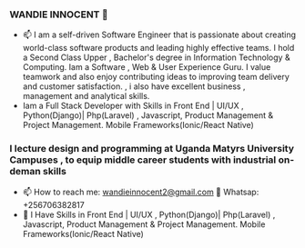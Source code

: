### WANDIE INNOCENT 👋

- 📫 I am a self-driven Software Engineer that is passionate about creating world-class software products and leading highly effective teams. I hold a Second Class Upper , Bachelor's degree in Information Technology & Computing. Iam a Software , Web & User Experience Guru. I value teamwork and  also enjoy contributing ideas to improving team delivery and customer satisfaction. , i also have excellent business , management and analytical skills.
- Iam a Full Stack Developer with Skills in Front End | UI/UX , Python(Django)| Php(Laravel) , Javascript, Product Management & Project Management. Mobile Frameworks(Ionic/React Native)

### I lecture design and programming at Uganda Matyrs University Campuses , to equip middle career students with industrial on-deman skills 

- 📫 How to reach me: wandieinnocent2@gmail.com  💬  Whatsap: +256706382817
- 🔭 I Have Skills in Front End | UI/UX , Python(Django)| Php(Laravel) , Javascript, Product Management & Project Management. Mobile Frameworks(Ionic/React Native)


<!--
**wandieinnocents/wandieinnocents** is a ✨ _special_ ✨ repository because its `README.md` (this file) appears on your GitHub profile.

Here are some ideas to get you started:

- 🔭 I’m currently working on ...
- 🌱 I’m currently learning ...
- 👯 I’m looking to collaborate on ...
- 🤔 I’m looking for help with ...
- 💬 Ask me about ...
- 📫 How to reach me: ...
- 😄 Pronouns: ...
- ⚡ Fun fact: ...
-->
